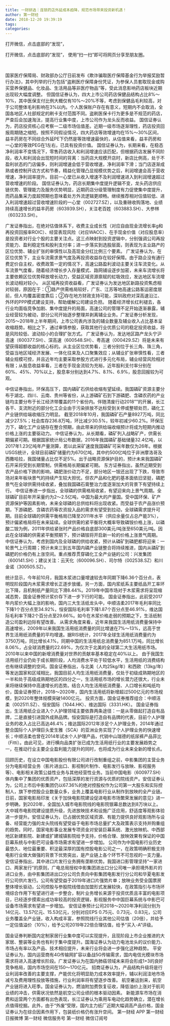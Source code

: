 ```yaml
---
title: 一财研选｜连锁药店外延成本趋降，规范市场带来投资新机遇！
author: 第一财经
date: 2018-12-20 19:39:19
tags: 
categories: 
---
```

打开微信，点击底部的“发现”，
<!-- more -->
打开微信，点击底部的“发现”，
使用“扫一扫”即可将网页分享至朋友圈。

 

国家医疗保障局、财政部办公厅日前发布《欺诈骗取医疗保障基金行为举报奖励暂行办法》，其中列举的行为包括“盗刷医疗保障身份凭证，为参保人员套取现金或购买营养保健品、化妆品、生活用品等非医疗物品”等，受此消息影响药店板块近期出现较大幅度调整。
但国信证券认为，四大上市公司药店保健品结构占比8%～10%，其中医保支付比例大概仅有10%～20%不等，考虑到保健品毛利较高，对于公司整体毛利影响在3%以内。个人医保账户存在有意义，短期内不会取消，全国各地区人社部规定的刷卡支付范围不同。盗刷医保卡行为更多是不规范的药店，严查后会加速淘汰，提高行业集中度，上市公司作为龙头反而收益。
国信证券认为，药店投资核心应考察一二级市场估值差。近期一级市场逐渐理性，药店投资回报周期随之缩短。按照不同假设情况，四大药店等效增速均在15%～30%区间，益丰药房在不同综合外延PE下仍然是等效增速最快的，从估值来看，益丰药房和一心堂的等效PEG在1左右，已具有投资价值。
国信证券认为，长期来看，在稳态净利润率不变情况下，零售药店收入和利润增速应该匹配，但根据药店发展不同阶段，收入和利润会出现短时间的背离：当药店大规模开店时，新店比例高，处于不盈利状态的门店偏多，则利润增速会低于营收增速，净利润率下滑；当门店逐渐成熟或者控制开店方式和节奏，精益化管理凸显规模优势之后，利润增速会高于营收增速，净利润率提升。目前一心堂已从收入增速不及利润增速进入到利润增速超过营收增速的阶段。
国信证券认为，药店长期集中度提升逻辑不变，龙头药店供应链优势、管理能力及服务优势明显，近期药店分级管理制度有力促使集中度提升，而药品集采力度超预期也意味着处方外流逻辑更顺畅。继续推荐相对估值较低、进入利润增速超过营收增速阶段的一心堂（002727.SZ），以及重磅收购落地、业绩持续高速增长的益丰药房（603939.SH），关注老百姓（603883.SH）、大参林（603233.SH）。

广发证券指出，在绝对估值体系下，收费主业成长性（对应自由现金流增长率g和再投资回报率ROIC）、经营表现风险（对应WACC）、在手现金价值（对应股息率）是投资者对行业个股的主要关注点。这三点映射到投资逻辑中，分别强调公司再投资能力、盈利稳定性和股利支付率；进一步落实到选股层面，则表现为主业路产的区位优势、辅业扩张的审慎性以及高现金分红比例三个要素。
广发证券认为，在区位优势下，主业车流需求景气度及再投资收益存在较好保障。由于路企没有通行费定价自主权，收费政策一定的情况下，高速公路盈利波动主要关注车流变化。从车流景气度看，随着经济增长步入存量模式、路网铺设逐步加密，未来车流增长将主要依赖区位优势释放增长动力，受益区域资源禀赋的虹吸效应，发达地区车流增长波动相对较小。
从区域再投资收益看，广发证券认为发达地区新路投资焦虑相对较弱，原因在于：①路产供需格局较好，广东、江苏等地高速公路客运密度居前，但人均覆盖密度靠后；②存在地方财政支持可能，深圳政府对深高速沿江、外环的PPP模式建设支持，帮助缓解公司建设负担。
随着经济增长红利褪去，各行业均面临竞争加剧、集中度提升的局面，高速公司的管理不足开始逐渐暴露，辅业经营较为被动，部分公司开始逐步整理并剥离辅业业务。广发证券分析发现，2015～2018年上半年期间，上市公司表内涉及的辅业数量及辅业收入占比基本呈收缩趋势。相比之下，通过审慎参股，获取其他行业优质公司的稳定投资收益，将是风险较低、波动较小的合理扩张方式。
广发证券认为，发达地区路产龙头宁沪高速（600377.SH）、深高速（600548.SH）、粤高速（000429.SZ）将是未来有望获得超额收益的核心标的。从主业区位优势看，三者分别位于长三角、珠三角，受益当地区域经济发展、一体化往来及人口聚集效应；从辅业扩张审慎性看，三者辅业规模可控，并且近年均主要采取参股方式进行多元化布局，辅业经营风险相对有限；从股息收益率看，三者在手现金流较为充裕，近年股利支付率分别在60%、45%、70%以上，股息率分别达到4.7%、8.1%、6.9%，股息回报较为可观。

中信证券指出，环保高压下，国内磷矿石供给收缩有望延续。我国磷矿资源主要分布于湖北、四川、云南、贵州等省份，从上游磷矿石到下游磷肥、含磷农药的产业链均主要分布于长江经济带覆盖的11个省份内。伴随清废行动2018””的开展，长江各干、支流附近的部分化工企业由于污染排放不达标受到关停或整顿处罚，磷化工产业链供给端收缩压力明显。
截至2018年10月，我国磷矿石产量8927万吨，同比减少27.5%；社会库存236.8万吨，环比减少30.5%，较年初减少60.2%。环保压力下，磷化工产业链存在整合预期，由此带来的供给端收缩预计将成为短期内推动价格上涨的主要驱动力。
中信证券认为，从长期看，磷矿列入战略矿产，供需长期偏紧可期。根据国家统计局公布数据，2016年我国磷矿基础储量32.4亿吨，以2017年1.23亿吨年产量测算，若以此采矿速度我国磷矿可采年数仅为26年。根据USGS统计，全球目前磷矿储量约为670亿吨，其中约500亿吨位于非洲摩洛哥及西撒哈拉，我国储量占比仅不足5%。出于战略资源保护目的，预计未来我国磷矿石开采将受到长期管制，供需格局长期偏紧可期。
东方证券指出，虽然近期受到农产品价格下跌的影响，磷肥涨价动力不足，部分地区一铵还出现了下跌，导致市场对来年板块景气的持续产生较大担忧。但农产品和化肥的基本面依旧坚挺，磷肥景气在全球供需持续收紧，叠加我国磷石膏整治力度逐渐加大的背景下有望持续上行。
中信证券进一步指出，全球磷的供需格局收紧，有望迎来向上景气周期。全球磷矿目前年开采量约为2～2.5亿吨，中国为最大的产量国。受中国环保、矿产资源保护等因素影响，未来全球磷的总供给料将出现收紧。而受益于农产品涨价预期，下游磷肥、含磷农药等农资投入品的需求有望受到拉动，全球磷需求提升可期。目前全球磷的供需平衡格局已降至2011年水平（供应余量仅占总产能3%），预计偏紧格局将在未来延续。全球供需的紧平衡将大概率导致磷铵价格上涨，以磷酸二铵为例，2011年供给紧张时产品价格自底部300美元/吨涨至650美元/吨。因此在全球磷的供需紧平衡预期下，预计磷铵将开启新一轮的价格上涨景气周期。
中信证券认为，考虑到国内及全球磷的供给收紧，预计从磷矿到磷肥都将迎来：一轮景气上行周期；预计未来三到五年国内磷产业链整合将持续推进，国内从磷矿到磷肥的价格仍有上涨空间。重点推荐贯穿磷化工全产业链的公司：兴发集团（600141.SH）；建议关注：云天化（600096.SH）、司尔特（002538.SZ）和川金诺（300505.SZ）。

统计显示，今年前10月，我国木浆进口量增速较去年同期下降6.36个百分点，表明现阶段国内木浆需求增长正逐步放缓。另一方面，国内浆纸系主要纸品开工率环比下降，且机制纸产量同比下滑8.44%。2019年中国市场对于木浆需求将呈现缩减态势，国金证券预计浆价存下进一步下行的可能。
国金证券指出，此前受2017年内浆价大幅上涨的影响，国内三大生活纸龙头中，中顺洁柔2017年毛利率同比下降1个百分点至34.92%，恒安国际毛利率下降1.87个百分点至46.91%，维达国际毛利率下降2个百分点至29.66%。如今在木浆价格走弱的预期之下，生活纸制造公司盈利边际有望改善。
从需求角度来看，近年来我国生活用纸消费量保持中高速增长，2009年以来我国生活用纸消费量的同比增速在7%～13%，远高于世界生活用纸消费量的平均增速。据RISI统计，2017年全球生活用纸消费量约为3750万吨，同比增长4.1%，同期中国的生活用纸总消费量为851.1万吨，同比增长8.06%，占全球消费量的22.69%，为仅次于北美的全球第二大生活用纸市场。2010年以来中国的新增消费量对世界的贡献率基本稳定在40%以上。
由于我国生活用纸行业仍处于成长期阶段，人均消费水平处于较低水平，生活用纸的消费结构也有继续调整的空间。国金证券指出，与北美（人均25kg/年）和西欧（13kg/年）等发达国家和区域相比，我国目前人均生活用纸消费量，仅处于初级成熟期地区的一半和处于高级成熟期地区的四分之一，生活用纸市场的增长潜力还很大，行业未来将继续保持中高速增长的态势。结合人均生活用纸消费量、人口增长和吨纸均价，国金证券预计，2018～2020年，国内生活用纸将新增超过500亿元的市场规模，到2020年整体规模突破1400亿元。
投资方面，国金证券推荐组合：中顺洁柔（002511.SZ）、恒安国际（1044.HK）、维达国际（3331.HK）。
国金证券指出，生活用纸企业进入个人护理领域主要依靠两条途径：一是从零做起打造自有品牌，二是直接引进国外成熟品牌。恒安国际是打造自有品牌的代表，目前个人护理业务的收入占比已高达46.4%；维达国际2012年涉足个人护理业务，2014年通过整合国际个人护理巨头爱生雅（SCA）的亚洲业务实现了个人护理业务的快速增长；中顺洁柔也曾在2014年试水个人护理产品，代销中山瑞德的纸尿裤产品菲比（Fitti）。由此可见，进行横向品类扩张已成为生活用纸行业的主要发展趋势之一，在推动行业主要企业盈利能力提升的同时，也将成为行业未来全新的增长点。

回顾历史，在设立中国电影股份有限公司进行改制重组之前，中影集团的主营业务分为电影经营业务（影片进出口、影视制片制作、电影发行与放映、影视服务等）、电影相关政策公益性业务与其他经营性业务。当前中国电影（600977.SH）体内集中了集团的优质资产，包括深厚的发行资源与优质的院线资产。安信证券认为，公司上市后中影集团仍以67.36%的绝对控股权作为公司第一大股东和实际控制人，旗下参控股企业数量众多，业务上覆盖电影行业从制作到放映的全产业链。
日前，国家电影局印发《关于加快电影院建设促进电影市场繁荣发展的意见》进一步明确，到2020年，全国加入城市电影院线的电影院银幕总数达到8万块以上。大中城市电影院建设提质升级，先进放映技术和设施广泛应用，舒适度等观影体验进一步提升。安信证券认为，已占据优势区域资源、有能力提供良好观影场所与设备、经营能力强的龙头院线有望受益于电影市场总量扩大及政策表示支持并购重组的趋势。同时，国家电影事业发展专项资金对安装巨幕系统、激光放映机、中西部地区新建影院、新建或扩建城镇影院给予支持，价格合理、放映效果有保证的中国巨幕系统与中影巴可设备市场需求有望进一步增加。
公司作为中国电影行业历史最悠久、地位最重要、积淀最深厚的国有控股电影公司之一，在政策明确积极支持电影行业做大做强的背景下优势突出，是产业链上各个环节不可忽视的一支力量。安信证券指出，其中进口片发行业务拥有垄断优势。我国进口影管理坚持“一家进口、两家发行”的原则，广电总局授权中影集团进出口分公司唯一承担境外影片的进口业务，由中影集团进出口分公司负责向中影集团电影发行分公司和华夏电影发行公司供片发行。公司有望受益于2019年进口片强势片单；放映业务受全国票房整体增长驱动，公司控股与参股院线借由加盟形式发展较快，在政策指引与市场环境综合作用下有望进行进一步整合，制片业务增长来源于投资优质且丰富的电影项目，已经逐步摸索出成功率较高的投资逻辑，影视服务中中国巨幕系统与中影巴可设备市场需求有望进一步增加。
安信证券预计公司2018～2020年净利润分别为14亿元、13.57亿元、15.53亿元，分别对应EPS 0.75元、0.73元、0.83元，公司业务覆盖全产业链，收入构成丰富，参照院线行业其他公司估值（20倍），并给予一定估值溢价（10%），给予公司2019年22倍合理估值，给予“买入-A”评级。
 
 
 
 
国金证券判断国内定制家居行业集中度可以实现提升，且现阶段上市企业推进的大家居、整装等业务也有利于集中度提升。国海证券认为动力电池龙头的议价能力、市场占有率以及产品、技术相应提升，未来行业将会进一步强化这种趋势。
平安证券认为，国内运营商有4G传输网扩容以备战5G传输需求，国内电信光模块市场需求将进入高速增长阶段。广发证券认为在国内肺癌领域未来将会形成1+3的良好竞争格局，国内市场空间在150～170亿元。
招商证券认为，产品结构升级将是行业利润率改善的主要支撑，产能优化将明显助力成本效率提升，辅以利润洼地市场减亏及费用理性投放等措施，行业利润率将有望逐步改善。
航空暑运到来，航空产业链将进入旺季。国金证券认为，燃油附加费恢复征收，降低油价上涨对于航司业绩的冲击，供需状况依然是航空公司业绩的根本驱动因素。
新能源车市场在消费和运营两个方面都有出色表现，长江证券认为乘用车电动化趋势确立，潜在增长点值得挖掘。此外，由于“外废”受限，国内主力纸厂近期大幅调高产品价格，国金证券认为在综合因素作用下，包装纸价格仍有涨升空间。
第一财经
APP
第一财经
日报微博
第一财经
微信服务号
第一财经
微信订阅号
